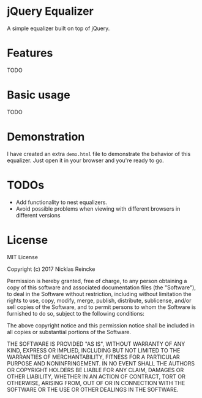 # jQuery Equalizer

A simple equalizer built on top of jQuery.

# Features

TODO

# Basic usage

TODO

# Demonstration

I have created an extra `demo.html` file to demonstrate the behavior of this
equalizer. Just open it in your browser and you're ready to go.

# TODOs

* Add functionality to nest equalizers.
* Avoid possible problems when viewing with different browsers in different versions

# License

MIT License

Copyright (c) 2017 Nicklas Reincke

Permission is hereby granted, free of charge, to any person obtaining a copy
of this software and associated documentation files (the "Software"), to deal
in the Software without restriction, including without limitation the rights
to use, copy, modify, merge, publish, distribute, sublicense, and/or sell
copies of the Software, and to permit persons to whom the Software is
furnished to do so, subject to the following conditions:

The above copyright notice and this permission notice shall be included in all
copies or substantial portions of the Software.

THE SOFTWARE IS PROVIDED "AS IS", WITHOUT WARRANTY OF ANY KIND, EXPRESS OR
IMPLIED, INCLUDING BUT NOT LIMITED TO THE WARRANTIES OF MERCHANTABILITY,
FITNESS FOR A PARTICULAR PURPOSE AND NONINFRINGEMENT. IN NO EVENT SHALL THE
AUTHORS OR COPYRIGHT HOLDERS BE LIABLE FOR ANY CLAIM, DAMAGES OR OTHER
LIABILITY, WHETHER IN AN ACTION OF CONTRACT, TORT OR OTHERWISE, ARISING FROM,
OUT OF OR IN CONNECTION WITH THE SOFTWARE OR THE USE OR OTHER DEALINGS IN THE
SOFTWARE.
